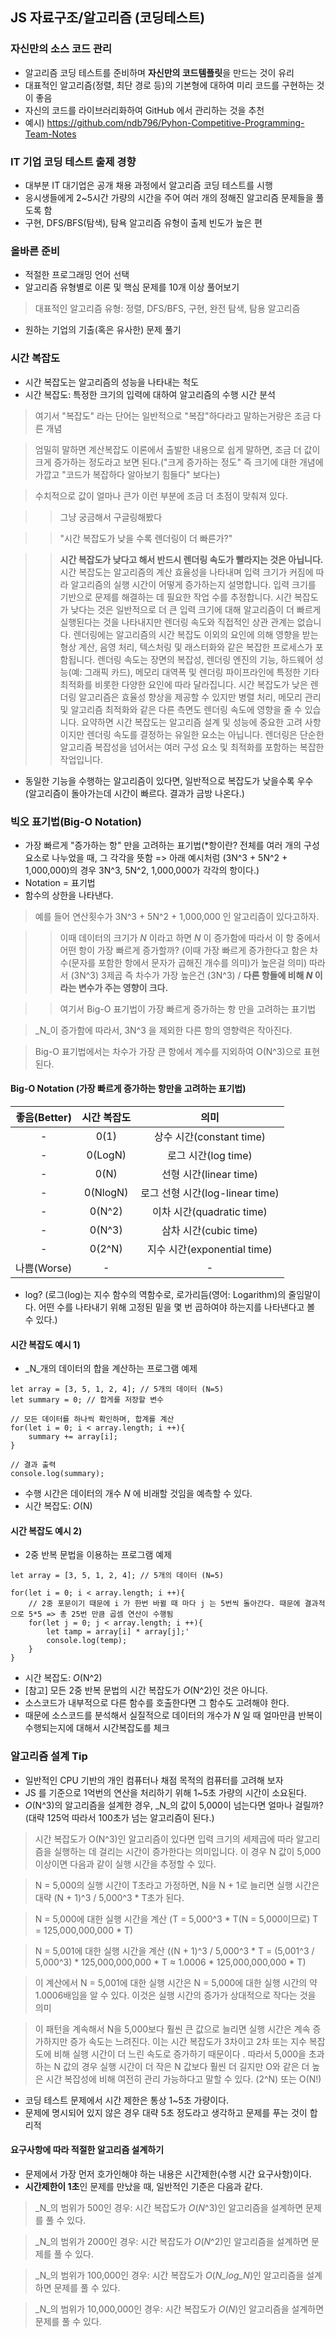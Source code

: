 ## JS 자료구조/알고리즘 (코딩테스트)

### 자신만의 소스 코드 관리
- 알고리즘 코딩 테스트를 준비하며 **자신만의 코드템플릿**을 만드는 것이 유리
- 대표적인 알고리즘(정렬, 최단 경로 등)의 기본형에 대하여 미리 코드를 구현하는 것이 좋음
- 자신의 코드를 라이브러리화하여 GitHub 에서 관리하는 것을 추천
- 예시) https://github.com/ndb796/Pyhon-Competitive-Programming-Team-Notes

### IT 기업 코딩 테스트 출제 경향
- 대부분 IT 대기업은 공개 채용 과정에서 알고리즘 코딩 테스트를 시행
- 응시생들에게 2~5시간 가량의 시간을 주어 여러 개의 정해진 알고리즘 문제들을 풀도록 함
- 구현, DFS/BFS(탐색), 탐욕 알고리즘 유형이 출제 빈도가 높은 편

### 올바른 준비
- 적절한 프로그래밍 언어 선택
- 알고리즘 유형별로 이론 및 핵심 문제를 10개 이상 풀어보기
> 대표적인 알고리즘 유형: 정렬, DFS/BFS, 구현, 완전 탐색, 탐용 알고리즘
- 원하는 기업의 기출(혹은 유사한) 문제 풀기

### 시간 복잡도
- 시간 복잡도는 알고리즘의 성능을 나타내는 척도
- 시간 복잡도: 특정한 크기의 입력에 대하여 알고리즘의 수행 시간 분석
> 여기서 "복잡도" 라는 단어는 일반적으로 "복잡"하다라고 말하는거랑은 조금 다른 개념

> 엄밀히 말하면 계산복잡도 이론에서 출발한 내용으로 쉽게 말하면, 조금 더 값이 크게 증가하는 정도라고 보면 된다.("크게 증가하는 정도" 즉 크기에 대한 개념에 가깝고 "코드가 복잡하다 
알아보기 힘들다" 보다는)

> 수치적으로 값이 얼마나 큰가 이런 부분에 조금 더 초점이 맞춰져 있다. 

>> 그냥 궁금해서 구글링해봤다

>> "시간 복잡도가 낮을 수록 렌더링이 더 빠른가?"

>> **시간 복잡도가 낮다고 해서 반드시 렌더링 속도가 빨라지는 것은 아닙니다.** 시간 복잡도는 알고리즘의 계산 효율성을 나타내며 입력 크기가 커짐에 따라 알고리즘의 실행 시간이 어떻게 증가하는지 설명합니다. 입력 크기를 기반으로 문제를 해결하는 데 필요한 작업 수를 추정합니다. 시간 복잡도가 낮다는 것은 일반적으로 더 큰 입력 크기에 대해 알고리즘이 더 빠르게 실행된다는 것을 나타내지만 렌더링 속도와 직접적인 상관 관계는 없습니다. 렌더링에는 알고리즘의 시간 복잡도 이외의 요인에 의해 영향을 받는 형상 계산, 음영 처리, 텍스처링 및 래스터화와 같은 복잡한 프로세스가 포함됩니다. 렌더링 속도는 장면의 복잡성, 렌더링 엔진의 기능, 하드웨어 성능(예: 그래픽 카드), 메모리 대역폭 및 렌더링 파이프라인에 특정한 기타 최적화를 비롯한 다양한 요인에 따라 달라집니다. 시간 복잡도가 낮은 렌더링 알고리즘은 효율성 향상을 제공할 수 있지만 병렬 처리, 메모리 관리 및 알고리즘 최적화와 같은 다른 측면도 렌더링 속도에 영향을 줄 수 있습니다. 요약하면 시간 복잡도는 알고리즘 설계 및 성능에 중요한 고려 사항이지만 렌더링 속도를 결정하는 유일한 요소는 아닙니다. 렌더링은 단순한 알고리즘 복잡성을 넘어서는 여러 구성 요소 및 최적화를 포함하는 복잡한 작업입니다.

- 동일한 기능을 수행하는 알고리즘이 있다면, 일반적으로 복잡도가 낮을수록 우수 (알고리즘이 돌아가는데 시간이 빠르다. 결과가 금방 나온다.)
 
### 빅오 표기법(Big-O Notation)
- 가장 빠르게 "증가하는 항" 만을 고려하는 표기법(*항이란? 전체를 여러 개의 구성 요소로 나누었을 때, 그 각각을 뜻함 => 아래 예시처럼 (3N^3 + 5N^2 + 1,000,000)의 경우 3N^3, 5N^2, 1,000,000가 각각의 항이다.)
- Notation = 표기법
- 함수의 상한을 나타낸다. 
> 예를 들어 연산횟수가 3N^3 + 5N^2 + 1,000,000 인 알고리즘이 있다고하자.

>> 이때 데이터의 크기가 _N_ 이라고 하면 _N_ 이 증가함에 따라서 이 항 중에서 어떤 항이 가장 빠르게 증가할까? (이때 가장 빠르게 증가한다고 함은 차수(문자를 포함한 항에서 문자가 곱해진 개수를 의미)가 높은걸 의미) 따라서 (3N^3) 3제곱 즉 차수가 가장 높은건 (3N^3) / **다른 항들에 비해 _N_ 이라는 변수가 주는 영향이 크다.**

>> 여기서 Big-O 표기법이 가장 빠르게 증가하는 항 만을 고려하는 표기법

> _N_이 증가함에 따라서, 3N^3 을 제외한 다른 항의 영향력은 작아진다.

> Big-O 표기법에서는 차수가 가장 큰 항에서 계수를 지외하여 O(N^3)으로 표현된다.

#### Big-O Notation (**가장 빠르게 증가하는 항**만을 고려하는 표기법)
|좋음(Better)|시간 복잡도|의미|
|:---:|:---:|:---:|
|-|0(1)|상수 시간(constant time)|
|-|0(LogN)|로그 시간(log time)|
|-|0(N)|선형 시간(linear time)|
|-|0(NlogN)|로그 선형 시간(log-linear time)|
|-|0(N^2)|이차 시간(quadratic time)|
|-|0(N^3)|삼차 시간(cubic time)|
|-|0(2^N)|지수 시간(exponential time)|
|나쁨(Worse)|-|-|

* log? (로그(log)는 지수 함수의 역함수로, 로가리듬(영어: Logarithm)의 줄임말이다. 어떤 수를 나타내기 위해 고정된 밑을 몇 번 곱하여야 하는지를 나타낸다고 볼 수 있다.)

#### 시간 복잡도 예시 1)
- _N_개의 데이터의 합을 계산하는 프로그램 예제
```
let array = [3, 5, 1, 2, 4]; // 5개의 데이터 (N=5)
let summary = 0; // 합게를 저장할 변수

// 모든 데이터를 하나씩 확인하며, 합계를 계산
for(let i = 0; i < array.length; i ++){
    summary += array[i];
}

// 결과 출력
console.log(summary);
```
- 수행 시간은 데이터의 개수 _N_ 에 비래할 것임을 예측할 수 있다.
- 시간 복잡도: _O_(N)

#### 시간 복잡도 예시 2)
- 2중 반복 문법을 이용하는 프로그램 예제
```
let array = [3, 5, 1, 2, 4]; // 5개의 데이터 (N=5)

for(let i = 0; i < array.length; i ++){
    // 2중 포문이기 때문에 i 가 한번 바뀔 때 마다 j 는 5번씩 돌아간다. 때문에 결과적으로 5*5 => 총 25번 만큼 곱셈 연산이 수행됨
    for(let j = 0; j < array.length; i ++){
        let tamp = array[i] * array[j];'
        console.log(temp);
    }
}
```
- 시간 복잡도: _O_(N^2)
- [참고] 모든 2중 반복 문법의 시간 복잡도가 _O_(N^2)인 것은 아니다.
- 소스코드가 내부적으로 다른 함수를 호출한다면 그 함수도 고려해야 한다.
- 때문에 소스코드를 분석해서 실질적으로 데이터의 개수가 _N_ 일 때 얼마만큼 반복이 수행되는지에 대해서 시간복잡도를 체크

### 알고리즘 설계 Tip
- 일반적인 CPU 기반의 개인 컴퓨터나 채점 목적의 컴퓨터를 고려해 보자
- JS 를 기준으로 1억번의 연산을 처리하기 위해 1~5초 가량의 시간이 소요된다.
- _O_(N^3)의 알고리즘을 설계한 경우, _N_의 값이 5,000이 넘는다면 얼마나 걸릴까?(대략 125억 따라서 100초가 넘는 알고리즘이 된다.)
> 시간 복잡도가 O(N^3)인 알고리즘이 있다면 입력 크기의 세제곱에 따라 알고리즘을 실행하는 데 걸리는 시간이 증가한다는 의미입니다. 이 경우 N 값이 5,000 이상이면 다음과 같이 실행 시간을 추정할 수 있다.

> N = 5,000의 실행 시간이 T초라고 가정하면, N을 N + 1로 늘리면 실행 시간은 대략 (N + 1)^3 / 5,000^3 * T초가 된다.

> N = 5,000에 대한 실행 시간을 계산 (T = 5,000^3 * T(N = 5,000이므로) T = 125,000,000,000 * T)

> N = 5,001에 대한 실행 시간을 계산 ((N + 1)^3 / 5,000^3 * T = (5,001^3 / 5,000^3) * 125,000,000,000 * T ≈ 1.0006 * 125,000,000,000 * T)

> 이 계산에서 N = 5,001에 대한 실행 시간은 N = 5,000에 대한 실행 시간의 약 1.0006배임을 알 수 있다. 이것은 실행 시간의 증가가 상대적으로 작다는 것을 의미

> 이 패턴을 계속해서 N을 5,000보다 훨씬 큰 값으로 늘리면 실행 시간은 계속 증가하지만 증가 속도는 느려진다. 이는 시간 복잡도가 3차이고 2차 또는 지수 복잡도에 비해 실행 시간이 더 느린 속도로 증가하기 때문이다
.
> 따라서 5,000을 초과하는 N 값의 경우 실행 시간이 더 작은 N 값보다 훨씬 더 길지만 O와 같은 더 높은 시간 복잡성에 비해 여전히 관리 가능하다고 말할 수 있다. (2^N) 또는 O(N!)

- 코딩 테스트 문제에서 시간 제한은 통상 1~5초 가량이다.
- 문제에 명시되어 있지 않은 경우 대략 5초 정도라고 생각하고 문제를 푸는 것이 합리적
#### 요구사항에 따라 적절한 알고리즘 설계하기
- 문제에서 가장 먼저 호가인해야 하는 내용은 시간제한(수행 시간 요구사항)이다.
- **시간제한이 1초**인 문제를 만났을 때, 일반적인 기준은 다음과 같다.

> _N_의 범위가 500인 경우: 시간 복잡도가 _O_(_N_^3)인 알고리즘을 설계하면 문제를 풀 수 있다.

> _N_의 범위가 2000인 경우: 시간 복잡도가 _O_(_N_^2)인 알고리즘을 설계하면 문제를 풀 수 있다.

> _N_의 범위가 100,000인 경우: 시간 복잡도가 _O_(_N_log_N_)인 알고리즘을 설계하면 문제를 풀 수 있다.

> _N_의 범위가 10,000,000인 경우: 시간 복잡도가 _O_(_N_)인 알고리즘을 설계하면 문제를 풀 수 있다.
